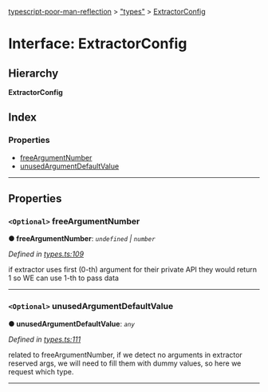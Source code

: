 [typescript-poor-man-reflection](../README.md) > ["types"](../modules/_types_.md) > [ExtractorConfig](../interfaces/_types_.extractorconfig.md)

# Interface: ExtractorConfig

## Hierarchy

**ExtractorConfig**

## Index

### Properties

* [freeArgumentNumber](_types_.extractorconfig.md#freeargumentnumber)
* [unusedArgumentDefaultValue](_types_.extractorconfig.md#unusedargumentdefaultvalue)

---

## Properties

<a id="freeargumentnumber"></a>

### `<Optional>` freeArgumentNumber

**● freeArgumentNumber**: *`undefined` \| `number`*

*Defined in [types.ts:109](https://github.com/cancerberoSgx/typescript-poor-man-reflection/blob/47e2c2e/src/types.ts#L109)*

if extractor uses first (0-th) argument for their private API they would return 1 so WE can use 1-th to pass data

___
<a id="unusedargumentdefaultvalue"></a>

### `<Optional>` unusedArgumentDefaultValue

**● unusedArgumentDefaultValue**: *`any`*

*Defined in [types.ts:111](https://github.com/cancerberoSgx/typescript-poor-man-reflection/blob/47e2c2e/src/types.ts#L111)*

related to freeArgumentNumber, if we detect no arguments in extractor reserved args, we will need to fill them with dummy values, so here we request which type.

___

